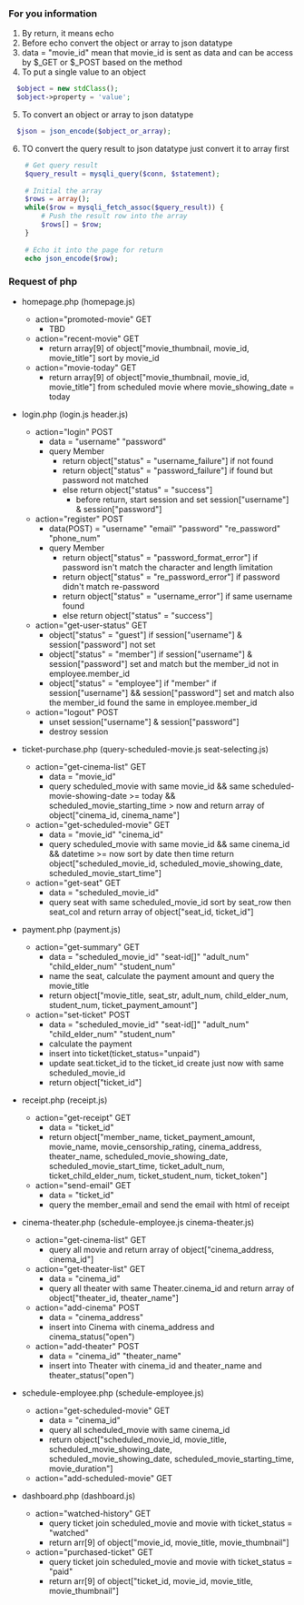 ### For you information
1. By return, it means echo
2. Before echo convert the object or array to json datatype
3. data = "movie_id" mean that movie_id is sent as data and can be access by $_GET or $_POST based on the method 
4. To put a single value to an object
  ```php
    $object = new stdClass();
    $object->property = 'value';
  ```
5. To convert an object or array to json datatype
  ```php
    $json = json_encode($object_or_array);
  ```
6. TO convert the query result to json datatype just convert it to array first
  ```php
      # Get query result
      $query_result = mysqli_query($conn, $statement);
      
      # Initial the array
      $rows = array();
      while($row = mysqli_fetch_assoc($query_result)) {
          # Push the result row into the array
          $rows[] = $row;
      }
      
      # Echo it into the page for return
      echo json_encode($row);
  ```

### Request of php

- homepage.php (homepage.js)
  - action="promoted-movie" GET
    - TBD
  - action="recent-movie" GET
    - return array[9] of object["movie_thumbnail, movie_id, movie_title"] sort by movie_id
  - action="movie-today" GET
    - return array[9] of object["movie_thumbnail, movie_id, movie_title"] from scheduled movie where movie_showing_date = today


- login.php (login.js header.js)
  - action="login" POST
    - data = "username" "password"
    - query Member
      - return object["status" = "username_failure"] if not found
      - return object["status" = "password_failure"] if found but password not matched
      - else return object["status" = "success"]
        - before return, start session and set session["username"] & session["password"]
  - action="register" POST
    - data(POST) = "username" "email" "password" "re_password" "phone_num"
    - query Member
      - return object["status" = "password_format_error"] if password isn't match the character and length limitation
      - return object["status" = "re_password_error"] if password didn't match re-password
      - return object["status" = "username_error"] if same username found
      - else return object["status" = "success"]
  - action="get-user-status" GET
    - object["status" = "guest"] if session["username"] & session["password"] not set
    - object["status" = "member"] if session["username"] & session["password"] set and match but 
    the member_id not in employee.member_id
    - object["status" = "employee"] if "member" if session["username"] && session["password"] set and match 
      also the member_id found the same in employee.member_id
  - action="logout" POST
    - unset session["username"] & session["password"]
    - destroy session


- ticket-purchase.php (query-scheduled-movie.js seat-selecting.js) 
  - action="get-cinema-list" GET
    - data = "movie_id"
    - query scheduled_movie with same movie_id && same scheduled-movie-showing-date >= today &&
      scheduled_movie_starting_time > now and return array of object["cinema_id, cinema_name"]
  - action="get-scheduled-movie" GET
    - data = "movie_id" "cinema_id"
    - query scheduled_movie with same movie_id && same cinema_id && datetime >= now sort by date then time return object["scheduled_movie_id, scheduled_movie_showing_date, scheduled_movie_start_time"]
  - action="get-seat" GET
    - data = "scheduled_movie_id" 
    - query seat with same scheduled_movie_id sort by seat_row then seat_col 
      and return array of object["seat_id, ticket_id"]

- payment.php (payment.js)
  - action="get-summary" GET
    - data = "scheduled_movie_id" "seat-id[]" "adult_num" "child_elder_num" "student_num"
    - name the seat, calculate the payment amount and query the movie_title
    - return object["movie_title, seat_str, adult_num, child_elder_num, student_num, ticket_payment_amount"]
  - action="set-ticket" POST
    - data = "scheduled_movie_id" "seat-id[]" "adult_num" "child_elder_num" "student_num"
    - calculate the payment
    - insert into ticket(ticket_status="unpaid")
    - update seat.ticket_id to the ticket_id create just now with same scheduled_movie_id
    - return object["ticket_id"]

- receipt.php (receipt.js)
  - action="get-receipt" GET
    - data = "ticket_id"
    - return object["member_name, ticket_payment_amount, movie_name, movie_censorship_rating, cinema_address, 
      theater_name, scheduled_movie_showing_date, scheduled_movie_start_time, ticket_adult_num, ticket_child_elder_num, ticket_student_num, ticket_token"]
  - action="send-email" GET
    - data = "ticket_id"
    - query the member_email and send the email with html of receipt


- cinema-theater.php (schedule-employee.js cinema-theater.js)
  - action="get-cinema-list" GET
    - query all movie and return array of object["cinema_address, cinema_id"]
  - action="get-theater-list" GET
    - data = "cinema_id"
    - query all theater with same Theater.cinema_id and return array of object["theater_id, theater_name"]
  - action="add-cinema" POST
    - data = "cinema_address"
    - insert into Cinema with cinema_address and cinema_status("open")
  - action="add-theater" POST
    - data = "cinema_id" "theater_name"
    - insert into Theater with cinema_id and theater_name and theater_status("open")


- schedule-employee.php (schedule-employee.js)
  - action="get-scheduled-movie" GET
    - data = "cinema_id"
    - query all scheduled_movie with same cinema_id
    - return object["scheduled_movie_id, movie_title, scheduled_movie_showing_date, scheduled_movie_showing_date, 
      scheduled_movie_starting_time, movie_duration"]
  - action="add-scheduled-movie" GET

- dashboard.php (dashboard.js)
  - action="watched-history" GET
    - query ticket join scheduled_movie and movie with ticket_status = "watched"
    - return arr[9] of object["movie_id, movie_title, movie_thumbnail"]
  - action="purchased-ticket" GET
    - query ticket join scheduled_movie and movie with ticket_status = "paid"
    - return arr[9] of object["ticket_id, movie_id, movie_title, movie_thumbnail"] 

